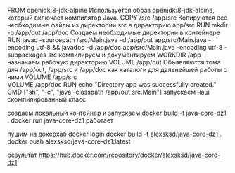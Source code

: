 FROM openjdk:8-jdk-alpine  Используется образ openjdk:8-jdk-alpine, который включает компилятор Java.
COPY /src /app/src  Копируются все необходимые файлы из директории src в директорию app/src
RUN mkdir -p /app/out /app/doc  Создаем необходимые директории в контейнере
RUN javac -sourcepath /src/Main.java -d /app/out app/src/Main.java -encoding utf-8 && javadoc -d /app/doc app/src/Main.java -encoding utf-8 -subpackages src  компилируем и документируем
WORKDIR /app назначаем рабочую директорию
VOLUME /app/out Объявляются тома для /app/out, /app/src и /app/doc  как каталоги для дальнейшей работы с ними
VOLUME /app/src  
VOLUME /app/doc
RUN echo "Directory app was successfully created."
CMD ["sh", "-c", "java -classpath /app/out src.Main"] запускаем наш скомпилированный класс

создаем локальный контейнер и запускаем 
docker build -t java-core-dz1 . 
docker run java-core-dz1
работает

пушим на докерхаб 
docker login
docker build -t alexsksd/java-core-dz1 .
docker push alexsksd/java-core-dz1:latest

результат
https://hub.docker.com/repository/docker/alexsksd/java-core-dz1
